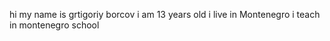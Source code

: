 hi
my name is grtigoriy borcov
i am 13 years old 
i live in Montenegro
i teach in montenegro school 
